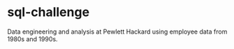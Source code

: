 # sql-challenge
Data engineering and analysis at Pewlett Hackard using employee data from 1980s and 1990s.
